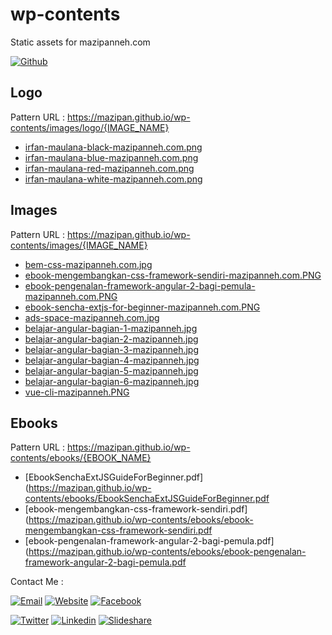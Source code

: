 # wp-contents
Static assets for mazipanneh.com


[![Github](https://img.shields.io/badge/Github-Repository-blue.svg?maxAge=3600)](https://github.com/mazipan/wp-contents) 


## Logo
Pattern URL : https://mazipan.github.io/wp-contents/images/logo/{IMAGE_NAME}

+ [irfan-maulana-black-mazipanneh.com.png](https://mazipan.github.io/wp-contents/images/logo/irfan-maulana-black-mazipanneh.com.png)
+ [irfan-maulana-blue-mazipanneh.com.png](https://mazipan.github.io/wp-contents/images/logo/irfan-maulana-blue-mazipanneh.com.png)
+ [irfan-maulana-red-mazipanneh.com.png](https://mazipan.github.io/wp-contents/images/logo/irfan-maulana-red-mazipanneh.com.png)
+ [irfan-maulana-white-mazipanneh.com.png](https://mazipan.github.io/wp-contents/images/logo/irfan-maulana-white-mazipanneh.com.png)

## Images
Pattern URL : https://mazipan.github.io/wp-contents/images/{IMAGE_NAME}

+ [bem-css-mazipanneh.com.jpg](https://mazipan.github.io/wp-contents/images/bem-css-mazipanneh.com.jpg)
+ [ebook-mengembangkan-css-framework-sendiri-mazipanneh.com.PNG](https://mazipan.github.io/wp-contents/images/ebook-mengembangkan-css-framework-sendiri-mazipanneh.com.PNG)
+ [ebook-pengenalan-framework-angular-2-bagi-pemula-mazipanneh.com.PNG](https://mazipan.github.io/wp-contents/images/ebook-pengenalan-framework-angular-2-bagi-pemula-mazipanneh.com.PNG)
+ [ebook-sencha-extjs-for-beginner-mazipanneh.com.PNG](https://mazipan.github.io/wp-contents/images/ebook-sencha-extjs-for-beginner-mazipanneh.com.PNG)
+ [ads-space-mazipanneh.com.jpg](https://mazipan.github.io/wp-contents/images/ads-space-mazipanneh.com.jpg)
+ [belajar-angular-bagian-1-mazipanneh.jpg](https://mazipan.github.io/wp-contents/images/belajar-angular-bagian-1-mazipanneh.jpg)
+ [belajar-angular-bagian-2-mazipanneh.jpg](https://mazipan.github.io/wp-contents/images/belajar-angular-bagian-2-mazipanneh.jpg)
+ [belajar-angular-bagian-3-mazipanneh.jpg](https://mazipan.github.io/wp-contents/images/belajar-angular-bagian-3-mazipanneh.jpg)
+ [belajar-angular-bagian-4-mazipanneh.jpg](https://mazipan.github.io/wp-contents/images/belajar-angular-bagian-4-mazipanneh.jpg)
+ [belajar-angular-bagian-5-mazipanneh.jpg](https://mazipan.github.io/wp-contents/images/belajar-angular-bagian-5-mazipanneh.jpg)
+ [belajar-angular-bagian-6-mazipanneh.jpg](https://mazipan.github.io/wp-contents/images/belajar-angular-bagian-6-mazipanneh.jpg)
+ [vue-cli-mazipanneh.PNG](https://mazipan.github.io/wp-contents/images/vue-cli-mazipanneh.PNG)

## Ebooks
Pattern URL : https://mazipan.github.io/wp-contents/ebooks/{EBOOK_NAME}

+ [EbookSenchaExtJSGuideForBeginner.pdf](https://mazipan.github.io/wp-contents/ebooks/EbookSenchaExtJSGuideForBeginner.pdf
+ [ebook-mengembangkan-css-framework-sendiri.pdf](https://mazipan.github.io/wp-contents/ebooks/ebook-mengembangkan-css-framework-sendiri.pdf
+ [ebook-pengenalan-framework-angular-2-bagi-pemula.pdf](https://mazipan.github.io/wp-contents/ebooks/ebook-pengenalan-framework-angular-2-bagi-pemula.pdf


Contact Me :

[![Email](https://img.shields.io/badge/mazipanneh-Email-yellow.svg?maxAge=3600)](mailto:mazipanneh@gmail.com) 
[![Website](https://img.shields.io/badge/mazipanneh-Blog-brightgreen.svg?maxAge=3600)](https://mazipanneh.com/blog/)
[![Facebook](https://img.shields.io/badge/mazipanneh-Facebook-blue.svg?maxAge=3600)](https://facebook.com/mazipanneh) 

[![Twitter](https://img.shields.io/badge/Maz_Ipan-Twitter-55acee.svg?maxAge=3600)](https://twitter.com/Maz_Ipan) 
[![Linkedin](https://img.shields.io/badge/irfanmaulanamazipan-Linkedin-0077b5.svg?maxAge=3600)](https://id.linkedin.com/in/irfanmaulanamazipan) 
[![Slideshare](https://img.shields.io/badge/IrfanMaulana21-Slideshare-0077b5.svg?maxAge=3600)](https://www.slideshare.net/IrfanMaulana21) 
